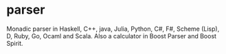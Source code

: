 # parser
Monadic parser in Haskell, C++, java, Julia, Python, C#, F#, Scheme (Lisp), D, Ruby, Go, Ocaml and Scala.
Also a calculator in Boost Parser and Boost Spirit.